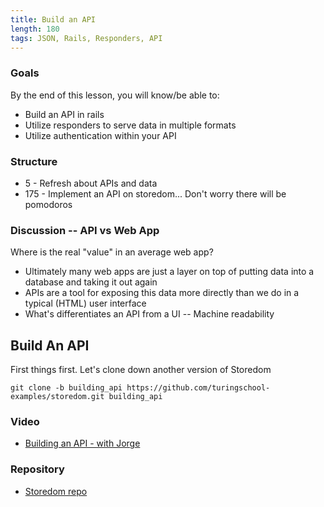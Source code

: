 ```yaml
---
title: Build an API
length: 180
tags: JSON, Rails, Responders, API
---
```


### Goals

By the end of this lesson, you will know/be able to:

* Build an API in rails
* Utilize responders to serve data in multiple formats
* Utilize authentication within your API

### Structure

* 5  - Refresh about APIs and data
* 175 - Implement an API on storedom... Don't worry there will be pomodoros

### Discussion -- API vs Web App

Where is the real "value" in an average web app?
* Ultimately many web apps are just a layer on top of putting data
into a database and taking it out again
* APIs are a tool for exposing this data more directly than we do
in a typical (HTML) user interface
* What's differentiates an API from a UI -- Machine readability

## Build An API

First things first. Let's clone down another version of Storedom

```git clone -b building_api https://github.com/turingschool-examples/storedom.git building_api```

### Video

* [Building an API - with Jorge](https://vimeo.com/144528104)

### Repository

* [Storedom repo](https://github.com/turingschool-examples/storedom)
